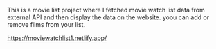 This is a movie list project where I fetched movie watch list data from          
external API and then display the data on the website. yoou can add or remove films from your list.                                                                                         
 
https://moviewatchlist1.netlify.app/    
